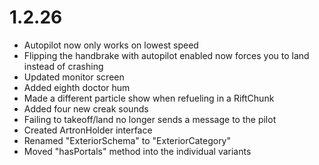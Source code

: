 # 1.2.26
- Autopilot now only works on lowest speed
- Flipping the handbrake with autopilot enabled now forces you to land instead of crashing
- Updated monitor screen
- Added eighth doctor hum
- Made a different particle show when refueling in a RiftChunk
- Added four new creak sounds
- Failing to takeoff/land no longer sends a message to the pilot
- Created ArtronHolder interface
- Renamed "ExteriorSchema" to "ExteriorCategory"
- Moved "hasPortals" method into the individual variants
